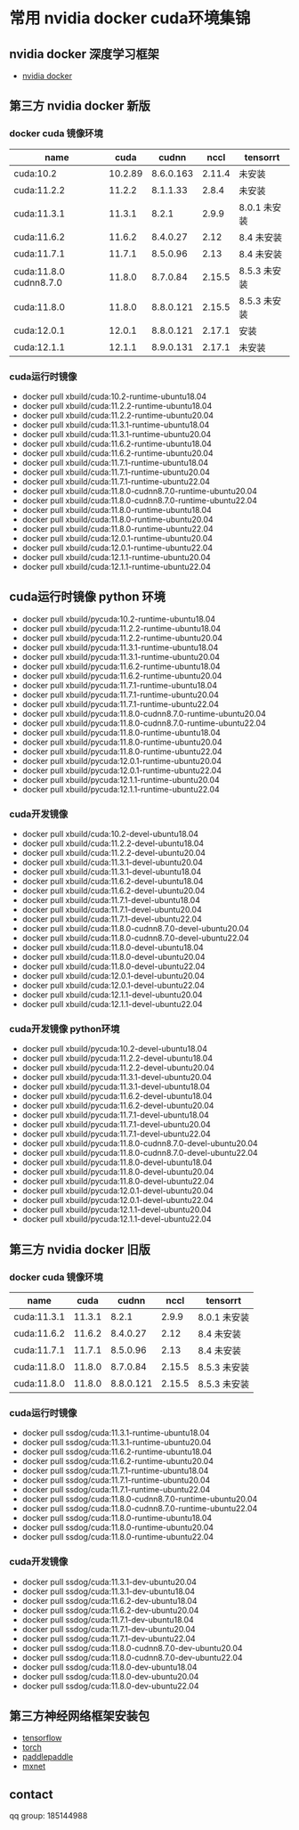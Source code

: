 # 常用 nvidia docker cuda环境集锦

## nvidia docker 深度学习框架 
 - [nvidia docker](nvidia_docker.MD)

## 第三方 nvidia docker 新版
### docker cuda 镜像环境
 
| name                   | cuda       | cudnn      | nccl          | tensorrt     |
|------------------------|------------|------------|---------------|--------------|
| cuda:10.2              | 10.2.89    | 8.6.0.163  | 2.11.4        | 未安装          |
| cuda:11.2.2            | 11.2.2     | 8.1.1.33   | 2.8.4         | 未安装          |
| cuda:11.3.1            | 11.3.1     | 8.2.1      | 2.9.9         | 8.0.1 未安装    |
| cuda:11.6.2            | 11.6.2     | 8.4.0.27   | 2.12          | 8.4    未安装   |
| cuda:11.7.1            | 11.7.1     | 8.5.0.96   | 2.13          | 8.4 未安装      |
| cuda:11.8.0 cudnn8.7.0 | 11.8.0     | 8.7.0.84   | 2.15.5        | 8.5.3 未安装    |
| cuda:11.8.0            | 11.8.0     | 8.8.0.121  | 2.15.5        | 8.5.3 未安装    |
| cuda:12.0.1            | 12.0.1     | 8.8.0.121  | 2.17.1        | 安装           |
| cuda:12.1.1            | 12.1.1     | 8.9.0.131  | 2.17.1        | 未安装          |

### cuda运行时镜像
  - docker pull xbuild/cuda:10.2-runtime-ubuntu18.04
  - docker pull xbuild/cuda:11.2.2-runtime-ubuntu18.04
  - docker pull xbuild/cuda:11.2.2-runtime-ubuntu20.04
  - docker pull xbuild/cuda:11.3.1-runtime-ubuntu18.04
  - docker pull xbuild/cuda:11.3.1-runtime-ubuntu20.04
  - docker pull xbuild/cuda:11.6.2-runtime-ubuntu18.04
  - docker pull xbuild/cuda:11.6.2-runtime-ubuntu20.04
  - docker pull xbuild/cuda:11.7.1-runtime-ubuntu18.04
  - docker pull xbuild/cuda:11.7.1-runtime-ubuntu20.04
  - docker pull xbuild/cuda:11.7.1-runtime-ubuntu22.04
  - docker pull xbuild/cuda:11.8.0-cudnn8.7.0-runtime-ubuntu20.04
  - docker pull xbuild/cuda:11.8.0-cudnn8.7.0-runtime-ubuntu22.04
  - docker pull xbuild/cuda:11.8.0-runtime-ubuntu18.04
  - docker pull xbuild/cuda:11.8.0-runtime-ubuntu20.04
  - docker pull xbuild/cuda:11.8.0-runtime-ubuntu22.04
  - docker pull xbuild/cuda:12.0.1-runtime-ubuntu20.04
  - docker pull xbuild/cuda:12.0.1-runtime-ubuntu22.04
  - docker pull xbuild/cuda:12.1.1-runtime-ubuntu20.04
  - docker pull xbuild/cuda:12.1.1-runtime-ubuntu22.04
## cuda运行时镜像 python 环境
  - docker pull xbuild/pycuda:10.2-runtime-ubuntu18.04
  - docker pull xbuild/pycuda:11.2.2-runtime-ubuntu18.04
  - docker pull xbuild/pycuda:11.2.2-runtime-ubuntu20.04
  - docker pull xbuild/pycuda:11.3.1-runtime-ubuntu18.04
  - docker pull xbuild/pycuda:11.3.1-runtime-ubuntu20.04
  - docker pull xbuild/pycuda:11.6.2-runtime-ubuntu18.04
  - docker pull xbuild/pycuda:11.6.2-runtime-ubuntu20.04
  - docker pull xbuild/pycuda:11.7.1-runtime-ubuntu18.04
  - docker pull xbuild/pycuda:11.7.1-runtime-ubuntu20.04
  - docker pull xbuild/pycuda:11.7.1-runtime-ubuntu22.04
  - docker pull xbuild/pycuda:11.8.0-cudnn8.7.0-runtime-ubuntu20.04
  - docker pull xbuild/pycuda:11.8.0-cudnn8.7.0-runtime-ubuntu22.04
  - docker pull xbuild/pycuda:11.8.0-runtime-ubuntu18.04
  - docker pull xbuild/pycuda:11.8.0-runtime-ubuntu20.04
  - docker pull xbuild/pycuda:11.8.0-runtime-ubuntu22.04
  - docker pull xbuild/pycuda:12.0.1-runtime-ubuntu20.04
  - docker pull xbuild/pycuda:12.0.1-runtime-ubuntu22.04
  - docker pull xbuild/pycuda:12.1.1-runtime-ubuntu20.04
  - docker pull xbuild/pycuda:12.1.1-runtime-ubuntu22.04

### cuda开发镜像
  - docker pull xbuild/cuda:10.2-devel-ubuntu18.04
  - docker pull xbuild/cuda:11.2.2-devel-ubuntu18.04
  - docker pull xbuild/cuda:11.2.2-devel-ubuntu20.04
  - docker pull xbuild/cuda:11.3.1-devel-ubuntu20.04
  - docker pull xbuild/cuda:11.3.1-devel-ubuntu18.04
  - docker pull xbuild/cuda:11.6.2-devel-ubuntu18.04
  - docker pull xbuild/cuda:11.6.2-devel-ubuntu20.04
  - docker pull xbuild/cuda:11.7.1-devel-ubuntu18.04
  - docker pull xbuild/cuda:11.7.1-devel-ubuntu20.04
  - docker pull xbuild/cuda:11.7.1-devel-ubuntu22.04
  - docker pull xbuild/cuda:11.8.0-cudnn8.7.0-devel-ubuntu20.04
  - docker pull xbuild/cuda:11.8.0-cudnn8.7.0-devel-ubuntu22.04
  - docker pull xbuild/cuda:11.8.0-devel-ubuntu18.04
  - docker pull xbuild/cuda:11.8.0-devel-ubuntu20.04
  - docker pull xbuild/cuda:11.8.0-devel-ubuntu22.04
  - docker pull xbuild/cuda:12.0.1-devel-ubuntu20.04
  - docker pull xbuild/cuda:12.0.1-devel-ubuntu22.04
  - docker pull xbuild/cuda:12.1.1-devel-ubuntu20.04
  - docker pull xbuild/cuda:12.1.1-devel-ubuntu22.04

### cuda开发镜像 python环境
  - docker pull xbuild/pycuda:10.2-devel-ubuntu18.04
  - docker pull xbuild/pycuda:11.2.2-devel-ubuntu18.04
  - docker pull xbuild/pycuda:11.2.2-devel-ubuntu20.04
  - docker pull xbuild/pycuda:11.3.1-devel-ubuntu20.04
  - docker pull xbuild/pycuda:11.3.1-devel-ubuntu18.04
  - docker pull xbuild/pycuda:11.6.2-devel-ubuntu18.04
  - docker pull xbuild/pycuda:11.6.2-devel-ubuntu20.04
  - docker pull xbuild/pycuda:11.7.1-devel-ubuntu18.04
  - docker pull xbuild/pycuda:11.7.1-devel-ubuntu20.04
  - docker pull xbuild/pycuda:11.7.1-devel-ubuntu22.04
  - docker pull xbuild/pycuda:11.8.0-cudnn8.7.0-devel-ubuntu20.04
  - docker pull xbuild/pycuda:11.8.0-cudnn8.7.0-devel-ubuntu22.04
  - docker pull xbuild/pycuda:11.8.0-devel-ubuntu18.04
  - docker pull xbuild/pycuda:11.8.0-devel-ubuntu20.04
  - docker pull xbuild/pycuda:11.8.0-devel-ubuntu22.04
  - docker pull xbuild/pycuda:12.0.1-devel-ubuntu20.04
  - docker pull xbuild/pycuda:12.0.1-devel-ubuntu22.04
  - docker pull xbuild/pycuda:12.1.1-devel-ubuntu20.04
  - docker pull xbuild/pycuda:12.1.1-devel-ubuntu22.04

## 第三方 nvidia docker 旧版
### docker cuda 镜像环境
 
| name | cuda | cudnn | nccl   | tensorrt   |
|------|------|-------|--------|------------|
| cuda:11.3.1  | 11.3.1  | 8.2.1 | 2.9.9  | 8.0.1 未安装  |
| cuda:11.6.2  | 11.6.2 | 8.4.0.27   | 2.12   | 8.4    未安装 |
| cuda:11.7.1   | 11.7.1   | 8.5.0.96   | 2.13   | 8.4 未安装    |
| cuda:11.8.0  | 11.8.0   | 8.7.0.84  | 2.15.5 | 8.5.3 未安装  |
| cuda:11.8.0  | 11.8.0   | 8.8.0.121  | 2.15.5 | 8.5.3 未安装  |


### cuda运行时镜像
  - docker pull ssdog/cuda:11.3.1-runtime-ubuntu18.04
  - docker pull ssdog/cuda:11.3.1-runtime-ubuntu20.04
  - docker pull ssdog/cuda:11.6.2-runtime-ubuntu18.04
  - docker pull ssdog/cuda:11.6.2-runtime-ubuntu20.04
  - docker pull ssdog/cuda:11.7.1-runtime-ubuntu18.04
  - docker pull ssdog/cuda:11.7.1-runtime-ubuntu20.04
  - docker pull ssdog/cuda:11.7.1-runtime-ubuntu22.04
  - docker pull ssdog/cuda:11.8.0-cudnn8.7.0-runtime-ubuntu20.04
  - docker pull ssdog/cuda:11.8.0-cudnn8.7.0-runtime-ubuntu22.04
  - docker pull ssdog/cuda:11.8.0-runtime-ubuntu18.04
  - docker pull ssdog/cuda:11.8.0-runtime-ubuntu20.04
  - docker pull ssdog/cuda:11.8.0-runtime-ubuntu22.04

### cuda开发镜像
  - docker pull ssdog/cuda:11.3.1-dev-ubuntu20.04
  - docker pull ssdog/cuda:11.3.1-dev-ubuntu18.04
  - docker pull ssdog/cuda:11.6.2-dev-ubuntu18.04
  - docker pull ssdog/cuda:11.6.2-dev-ubuntu20.04
  - docker pull ssdog/cuda:11.7.1-dev-ubuntu18.04
  - docker pull ssdog/cuda:11.7.1-dev-ubuntu20.04
  - docker pull ssdog/cuda:11.7.1-dev-ubuntu22.04
  - docker pull ssdog/cuda:11.8.0-cudnn8.7.0-dev-ubuntu20.04
  - docker pull ssdog/cuda:11.8.0-cudnn8.7.0-dev-ubuntu22.04
  - docker pull ssdog/cuda:11.8.0-dev-ubuntu18.04
  - docker pull ssdog/cuda:11.8.0-dev-ubuntu20.04
  - docker pull ssdog/cuda:11.8.0-dev-ubuntu22.04



    
## 第三方神经网络框架安装包
    
 - [tensorflow](tensorflow.MD)
 - [torch](torch.MD)
 - [paddlepaddle](paddle.MD)
 - [mxnet](mxnet.MD)
    
    

  



## contact
qq group: 185144988
